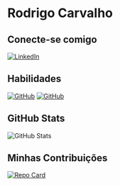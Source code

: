 
# Rodrigo Carvalho
## Conecte-se comigo
[![LinkedIn](https://img.shields.io/badge/LinkedIn-000?style=for-the-badge&logo=linkedin&logoColor=0E76A8)](https://www.linkedin.com/in/rodrigo27carvalho/)
## Habilidades
[![GitHub](https://img.shields.io/badge/GitHub-000?style=for-the-badge&logo=GitHub&logoColor=0E76A8)](https://github.com/Rodrigo-Carvalho33)
[![GitHub](https://img.shields.io/badge/Git-000?style=for-the-badge&logo=Git&logoColor=0E76A8)](https://git-scm.com/doc)
## GitHub Stats
![GitHub Stats](https://github-readme-stats.vercel.app/api?username=Rodrigo-Carvalho33&theme=transparent&bg_color=000&border_color=30A3DC&show_icons=true&icon_color=30A3DC&title_color=E94D5&text_color=FFF&hide=stars)
## Minhas Contribuições
[![Repo Card](https://github-readme-stats.vercel.app/api/pin/?username=SEUUSERNAME&repo=SEUREPOSITORIO&bg_color=000&border_color=30A3DC&show_icons=true&icon_color=30A3DC&title_color=E94D5&text_color=FFF)](https://github.com/Rodrigo-Carvalho33/dio-lab-open-source)
